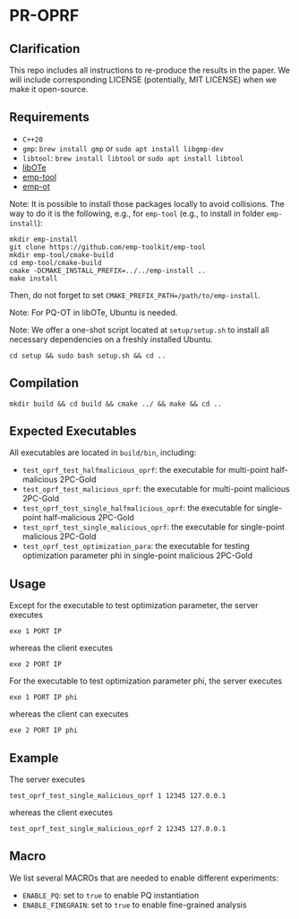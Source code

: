 # PR-OPRF

## Clarification

This repo includes all instructions to re-produce the results in the paper.
We will include corresponding LICENSE (potentially, MIT LICENSE) when we make it open-source.

## Requirements

* `C++20`
* `gmp`: `brew install gmp` or `sudo apt install libgmp-dev`
* `libtool`: `brew install libtool` or `sudo apt install libtool`
* [libOTe](https://github.com/osu-crypto/libOTe)
* [emp-tool](https://github.com/emp-toolkit/emp-tool)
* [emp-ot](https://github.com/emp-toolkit/emp-ot)

Note: It is possible to install those packages locally to avoid collisions. The way to do it is the following, e.g., for `emp-tool` (e.g., to install in folder `emp-install`):
```
mkdir emp-install
git clone https://github.com/emp-toolkit/emp-tool
mkdir emp-tool/cmake-build
cd emp-tool/cmake-build
cmake -DCMAKE_INSTALL_PREFIX=../../emp-install ..
make install
```
Then, do not forget to set `CMAKE_PREFIX_PATH=/path/to/emp-install`.

Note: For PQ-OT in libOTe, Ubuntu is needed.

Note: We offer a one-shot script located at `setup/setup.sh` to install all necessary dependencies on a freshly installed Ubuntu.
```
cd setup && sudo bash setup.sh && cd ..
```

## Compilation

```
mkdir build && cd build && cmake ../ && make && cd ..
```

## Expected Executables

All executables are located in `build/bin`, including:

* `test_oprf_test_halfmalicious_oprf`: the executable for multi-point half-malicious 2PC-Gold
* `test_oprf_test_malicious_oprf`: the executable for multi-point malicious 2PC-Gold
* `test_oprf_test_single_halfmalicious_oprf`: the executable for single-point half-malicious 2PC-Gold
* `test_oprf_test_single_malicious_oprf`: the executable for single-point malicious 2PC-Gold
* `test_oprf_test_optimization_para`: the executable for testing optimization parameter phi in single-point malicious 2PC-Gold

## Usage

Except for the executable to test optimization parameter, the server executes
```
exe 1 PORT IP
```
whereas the client executes
```
exe 2 PORT IP
```

For the executable to test optimization parameter phi, the server executes
```
exe 1 PORT IP phi
```
whereas the client can executes
```
exe 2 PORT IP phi
```

## Example

The server executes
```
test_oprf_test_single_malicious_oprf 1 12345 127.0.0.1
```
whereas the client executes
```
test_oprf_test_single_malicious_oprf 2 12345 127.0.0.1
```

## Macro

We list several MACROs that are needed to enable different experiments:

* `ENABLE_PQ`: set to `true` to enable PQ instantiation
* `ENABLE_FINEGRAIN`: set to `true` to enable fine-grained analysis

